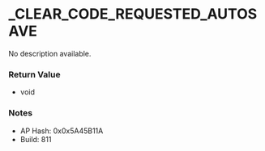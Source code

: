 # _CLEAR_CODE_REQUESTED_AUTOSAVE

No description available.

### Return Value
* void

### Notes
* AP Hash: 0x0x5A45B11A
* Build: 811

